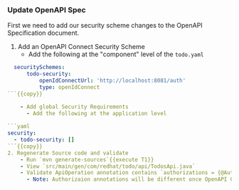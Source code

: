 ### Update OpenAPI Spec

First we need to add our security scheme changes to the OpenAPI Specification document.

1. Add an OpenAPI Connect Security Scheme
    - Add the following at the "component" level of the `todo.yaml`

```yaml
  securitySchemes:
      todo-security:
          openIdConnectUrl: 'http://localhost:8081/auth'
          type: openIdConnect
```{{copy}}

    - Add global Security Requirements
      - Add the following at the application level
      
```yaml
security:
  - todo-security: []
```{{copy}}
2. Regenerate Source code and validate
    - Run `mvn generate-sources`{{execute T1}}
    - View `src/main/gen/com/redhat/todo/api/TodosApi.java`
    - Validate ApiOperation annotation contains `authorizations = {@Authorization(value = "todo-security")`
      - Note: Authorizaion annotations will be different once OpenAPI Generator switches from OpenAPI 2 to OpenAPI 3 annotations
